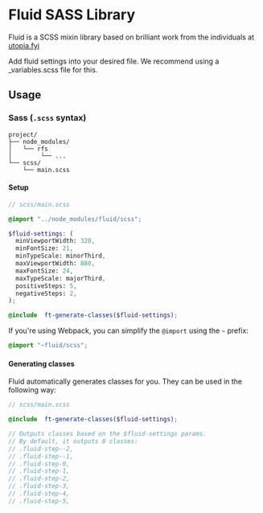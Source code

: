 # Fluid SASS Library

Fluid is a SCSS mixin library based on brilliant work from the individuals at  [utopia.fyi](https://utopia.fyi/)

Add fluid settings into your desired file. We recommend using a _variables.scss file for this.

## Usage

### Sass (<code>.scss</code> syntax)

```text
project/
├── node_modules/
│   └── rfs
│        └── ...
└── scss/
    └── main.scss
```

#### Setup

```scss
// scss/main.scss

@import "../node_modules/fluid/scss";

$fluid-settings: (
  minViewportWidth: 320,
  minFontSize: 21,
  minTypeScale: minorThird,
  maxViewportWidth: 880,
  maxFontSize: 24,
  maxTypeScale: majorThird,
  positiveSteps: 5,
  negativeSteps: 2,
);

@include  ft-generate-classes($fluid-settings);
```

If you're using Webpack, you can simplify the `@import` using the `~` prefix:

```scss
@import "~fluid/scss";
```

#### Generating classes
Fluid automatically generates classes for you. They can be used in the following way:

```scss
// scss/main.scss

@include  ft-generate-classes($fluid-settings);

// Outputs classes based on the $fluid-settings params. 
// By default, it outputs 8 classes: 
// .fluid-step--2,
// .fluid-step--1,
// .fluid-step-0,
// .fluid-step-1,
// .fluid-step-2,
// .fluid-step-3,
// .fluid-step-4,
// .fluid-step-5,
```
